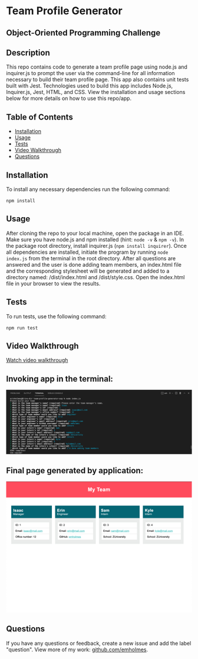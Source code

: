 # Team Profile Generator
## Object-Oriented Programming Challenge

## Description
This repo contains code to generate a team profile page using node.js and inquirer.js to prompt the user via the command-line for all information necessary to build their team profile page. This app also contains unit tests built with Jest. Technologies used to build this app includes Node.js, Inquirer.js, Jest, HTML, and CSS. View the installation and usage sections below for more details on how to use this repo/app.

## Table of Contents
* [Installation](#installation)
* [Usage](#usage)
* [Tests](#tests)
* [Video Walkthrough](#video-walkthrough)
* [Questions](#questions)

## Installation
To install any necessary dependencies run the following command: 

    npm install


## Usage 
After cloning the repo to your local machine, open the package in an IDE. Make sure you have node.js and npm installed (hint: `node -v` & `npm -v`). In the package root directory, install inquirer.js (`npm install inquirer`). Once all dependencies are installed, initiate the program by running `node index.js` from the terminal in the root directory. After all questions are answered and the user is done adding team members, an index.html file and the corresponding stylesheet will be generated and added to a directory named: /dist/index.html and /dist/style.css. Open the index.html file in your browser to view the results.

## Tests
To run tests, use the following command: 

    npm run test


## Video Walkthrough
[Watch video walkthrough](https://drive.google.com/file/d/1oB34YIYzKOCTWpCsK3Cm1F1w9VTVx0te/view)

## Invoking app in the terminal: 
![Command-line prompts](./src/images/invoking-app.png)

## Final page generated by application: 
![index.html file generated by app](src/images/video-walkthrough-indexHtml.png) 

## Questions
If you have any questions or feedback, create a new issue and add the label "question". 
View more of my work: [github.com/emholmes](https://github.com/emholmes).